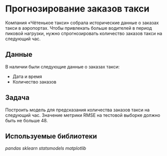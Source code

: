 
# Прогнозирование заказов такси

Компания «Чётенькое такси» собрала исторические данные о заказах такси в аэропортах. Чтобы привлекать больше водителей в период пиковой нагрузки, нужно спрогнозировать количество заказов такси на следующий час.

## Данные

В наличии были следующие данные о заказах такси:
- Дата и время
- Количество заказов

## Задача

Построить модель для предсказания количества заказов такси на следующий час. Значение метрики RMSE на тестовой выборке должно быть не больше 48.

## Используемые библиотеки
*pandas* *sklearn* *statsmodels* *matplotlib*
